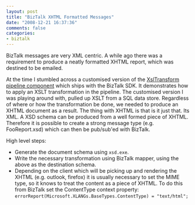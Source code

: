 ```yaml
---
layout: post
title: "BizTalk XHTML Formatted Messages"
date: "2008-12-21 16:37:36"
comments: false
categories:
- biztalk
---
```


BizTalk messages are very XML centric. A while ago there was a requirement to produce a neatly formatted XHTML report, which was destined to be emailed.

At the time I stumbled across a customised version of the [XslTransform pipeline component](http://msdn.microsoft.com/en-us/library/aa561389.aspx) which ships with the BizTalk SDK. It demonstrates how to apply an XSLT transformation in the pipeline. The customised version I was playing around with, pulled up XSLT from a SQL data store.
Regardless of where or how the transformation be done, we needed to produce an XHTML document as a result. The thing with XHTML is that is it just that. Its XML. A XSD schema can be produced from a well formed piece of XHTML. Therefore it is possible to create a strong message type (e.g. FooReport.xsd) which can then be pub/sub'ed with BizTalk.

High level steps:

- Generate the document schema using `xsd.exe`.
- Write the necessary transformation using BizTalk mapper, using the above as the destination schema.
- Depending on the client which will be picking up and rendering the XHTML (e.g. outlook, firefox) it is usually necessary to set the MIME type, so it knows to treat the content as a piece of XHTML. To do this from BizTalk set the ContentType context property: `errorReport(Microsoft.XLANGs.BaseTypes.ContentType) = "text/html";`


